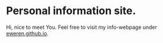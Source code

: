 # Personal information site.

Hi, nice to meet You. Feel free to visit my info-webpage under [eweren.github.io](https://eweren.github.io/).
